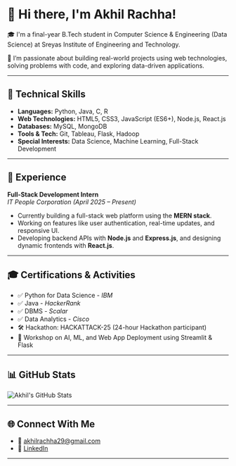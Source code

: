 # 👋 Hi there, I'm Akhil Rachha!

🎓 I'm a final-year B.Tech student in Computer Science & Engineering (Data Science) at Sreyas Institute of Engineering and Technology.

🚀 I’m passionate about building real-world projects using web technologies, solving problems with code, and exploring data-driven applications.

---

## 🧠 Technical Skills

- **Languages:** Python, Java, C, R  
- **Web Technologies:** HTML5, CSS3, JavaScript (ES6+), Node.js, React.js  
- **Databases:** MySQL, MongoDB  
- **Tools & Tech:** Git, Tableau, Flask, Hadoop  
- **Special Interests:** Data Science, Machine Learning, Full-Stack Development

---

## 💼 Experience

**Full-Stack Development Intern**  
*IT People Corporation (April 2025 – Present)*  
- Currently building a full-stack web platform using the **MERN stack**.  
- Working on features like user authentication, real-time updates, and responsive UI.  
- Developing backend APIs with **Node.js** and **Express.js**, and designing dynamic frontends with **React.js**.

---


## 🎓 Certifications & Activities

- ✅ Python for Data Science - *IBM*  
- ✅ Java - *HackerRank*  
- ✅ DBMS - *Scalar*  
- ✅ Data Analytics - *Cisco*  
- 🛠️ Hackathon: HACKATTACK-25 (24-hour Hackathon participant)  
- 🤖 Workshop on AI, ML, and Web App Deployment using Streamlit & Flask

---

## 📊 GitHub Stats

![Akhil's GitHub Stats](https://github-readme-stats.vercel.app/api?username=AkhilRachha&show_icons=true&theme=react)

---

## 🌐 Connect With Me

- 📧 [akhilrachha29@gmail.com](mailto:akhilrachha29@gmail.com)  
- 🔗 [LinkedIn](https://www.linkedin.com/in/akhil-rachha-3133112ba)  

---
